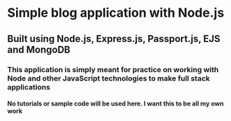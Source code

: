 # Simple blog application with Node.js

## Built using Node.js, Express.js, Passport.js, EJS and MongoDB

### This application is simply meant for practice on working with Node and other JavaScript technologies to make full stack applications

#### No tutorials or sample code will be used here. I want this to be all my own work